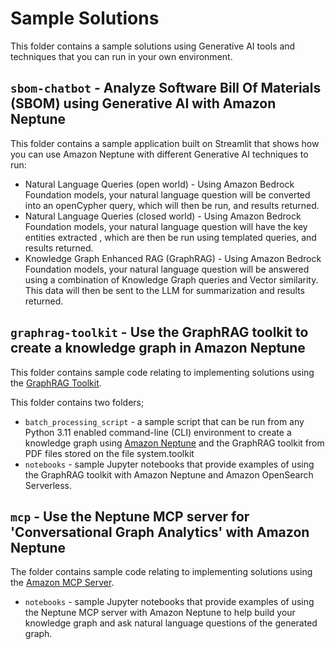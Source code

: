 # Sample Solutions
This folder contains a sample solutions using Generative AI tools and techniques that you can run in your own environment. 

## `sbom-chatbot` - Analyze Software Bill Of Materials (SBOM) using Generative AI with Amazon Neptune

This folder contains a sample application built on Streamlit that shows how you can use Amazon Neptune with different Generative AI techniques to run:

- Natural Language Queries (open world) - Using Amazon Bedrock Foundation models, your natural language question will be converted into an openCypher query, which will then be run, and results returned.
- Natural Language Queries (closed world) - Using Amazon Bedrock Foundation models, your natural language question will have the key entities extracted , which are then be run using templated queries, and results returned.
- Knowledge Graph Enhanced RAG (GraphRAG) - Using Amazon Bedrock Foundation models, your natural language question will be answered using a combination of Knowledge Graph queries and Vector similarity. This data will then be sent to the LLM for summarization and results returned.

## `graphrag-toolkit` - Use the GraphRAG toolkit to create a knowledge graph in Amazon Neptune

This folder contains sample code relating to implementing solutions using the [GraphRAG Toolkit](https://github.com/awslabs/graphrag-toolkit/tree/main).

This folder contains two folders;
- `batch_processing_script` - a sample script that can be run from any Python 3.11 enabled command-line (CLI) environment to create a knowledge graph using [Amazon Neptune](https://www.amazonaws.com/neptune) and the GraphRAG toolkit from PDF files stored on the file system.toolkit
- `notebooks` - sample Jupyter notebooks that provide examples of using the GraphRAG toolkit with Amazon Neptune and Amazon OpenSearch Serverless.

## `mcp` - Use the Neptune MCP server for 'Conversational Graph Analytics' with Amazon Neptune

The folder contains sample code relating to implementing solutions using the [Amazon MCP Server](https://github.com/awslabs/mcp/tree/main/src/amazon-neptune-mcp-server).

- `notebooks` - sample Jupyter notebooks that provide examples of using the Neptune MCP server with Amazon Neptune to help build your knowledge graph and ask natural language questions of the generated graph.
